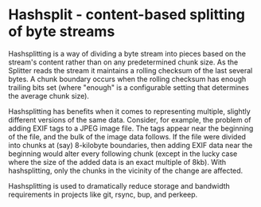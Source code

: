 # Hashsplit - content-based splitting of byte streams

Hashsplitting is a way of dividing a byte stream into pieces
based on the stream's content rather than on any predetermined chunk size.
As the Splitter reads the stream it maintains a rolling checksum of the last several bytes.
A chunk boundary occurs when the rolling checksum has enough trailing bits set
(where "enough" is a configurable setting that determines the average chunk size).

Hashsplitting has benefits when it comes to representing multiple,
slightly different versions of the same data.
Consider, for example, the problem of adding EXIF tags to a JPEG image file.
The tags appear near the beginning of the file, and the bulk of the image data follows.
If the file were divided into chunks at (say) 8-kilobyte boundaries,
then adding EXIF data near the beginning would alter every following chunk
(except in the lucky case where the size of the added data is an exact multiple of 8kb).
With hashsplitting, only the chunks in the vicinity of the change are affected.

Hashsplitting is used to dramatically reduce storage and bandwidth requirements
in projects like git, rsync, bup, and perkeep.

